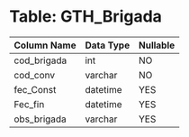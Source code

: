 # Table: GTH_Brigada

| Column Name | Data Type | Nullable |
|-------------|-----------|----------|
| cod_brigada | int | NO |
| cod_conv | varchar | NO |
| fec_Const | datetime | YES |
| Fec_fin | datetime | YES |
| obs_brigada | varchar | YES |
